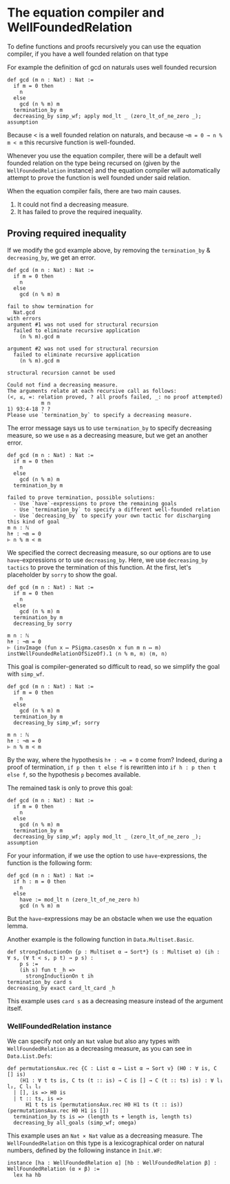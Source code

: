 # The equation compiler and WellFoundedRelation

To define functions and proofs recursively you can use the equation compiler, if you have a well founded relation on that type

For example the definition of gcd on naturals uses well founded recursion

```lean
def gcd (m n : Nat) : Nat :=
  if m = 0 then
    n
  else
    gcd (n % m) m
  termination_by m
  decreasing_by simp_wf; apply mod_lt _ (zero_lt_of_ne_zero _); assumption
```

Because < is a well founded relation on naturals, and because `¬m = 0 → n % m < m` this recursive function is well-founded.

Whenever you use the equation compiler, there will be a default well founded relation on the type being recursed on (given by the `WellFoundedRelation` instance) and the equation compiler will automatically attempt to prove the function is well founded under said relation.

When the equation compiler fails, there are two main causes.

1. It could not find a decreasing measure.
2. It has failed to prove the required inequality.

## Proving required inequality

If we modify the gcd example above, by removing the `termination_by` & `decreasing_by`, we get an error.

```lean
def gcd (m n : Nat) : Nat :=
  if m = 0 then
    n
  else
    gcd (n % m) m
```

```text
fail to show termination for
  Nat.gcd
with errors
argument #1 was not used for structural recursion
  failed to eliminate recursive application
    (n % m).gcd m

argument #2 was not used for structural recursion
  failed to eliminate recursive application
    (n % m).gcd m

structural recursion cannot be used

Could not find a decreasing measure.
The arguments relate at each recursive call as follows:
(<, ≤, =: relation proved, ? all proofs failed, _: no proof attempted)
           m n
1) 93:4-18 ? ?
Please use `termination_by` to specify a decreasing measure.
```

The error message says us to use `termination_by` to specify decreasing measure, so we use `m` as a decreasing measure, but we get an another error.

```lean
def gcd (m n : Nat) : Nat :=
  if m = 0 then
    n
  else
    gcd (n % m) m
  termination_by m
```

```text
failed to prove termination, possible solutions:
  - Use `have`-expressions to prove the remaining goals
  - Use `termination_by` to specify a different well-founded relation
  - Use `decreasing_by` to specify your own tactic for discharging this kind of goal
m n : ℕ
h✝ : ¬m = 0
⊢ n % m < m
```

We specified the correct decreasing measure, so our options are to use `have`-expressions or to use `decreasing_by`.
Here, we use `decreasing_by tactics` to prove the termination of this function.
At the first, let's placeholder by `sorry` to show the goal.

```lean
def gcd (m n : Nat) : Nat :=
  if m = 0 then
    n
  else
    gcd (n % m) m
  termination_by m
  decreasing_by sorry
```

```text
m n : ℕ
h✝ : ¬m = 0
⊢ (invImage (fun x ↦ PSigma.casesOn x fun m n ↦ m) instWellFoundedRelationOfSizeOf).1 ⟨n % m, m⟩ ⟨m, n⟩
```

This goal is compiler-generated so difficult to read, so we simplify the goal with `simp_wf`.

```lean
def gcd (m n : Nat) : Nat :=
  if m = 0 then
    n
  else
    gcd (n % m) m
  termination_by m
  decreasing_by simp_wf; sorry
```

```text
m n : ℕ
h✝ : ¬m = 0
⊢ n % m < m
```

By the way, where the hypothesis `h✝ : ¬m = 0` come from? Indeed, during a proof of termination, `if p then t else f` is rewritten into `if h : p then t else f`, so
the hypothesis `p` becomes available.

The remained task is only to prove this goal:

```lean
def gcd (m n : Nat) : Nat :=
  if m = 0 then
    n
  else
    gcd (n % m) m
  termination_by m
  decreasing_by simp_wf; apply mod_lt _ (zero_lt_of_ne_zero _); assumption
```

For your information, if we use the option to use `have`-expressions, the function is the following form:

```lean
def gcd (m n : Nat) : Nat :=
  if h : m = 0 then
    n
  else
    have := mod_lt n (zero_lt_of_ne_zero h)
    gcd (n % m) m
```

But the `have`-expressions may be an obstacle when we use the equation lemma.

Another example is the following function in `Data.Multiset.Basic`.

```lean
def strongInductionOn {p : Multiset α → Sort*} (s : Multiset α) (ih : ∀ s, (∀ t < s, p t) → p s) :
    p s :=
    (ih s) fun t _h =>
      strongInductionOn t ih
termination_by card s
decreasing_by exact card_lt_card _h
```

This example uses `card s` as a decreasing measure instead of the argument itself.

### WellFoundedRelation instance

We can specify not only an `Nat` value but also any types with `WellFoundedRelation` as a decreasing measure, as you can see in `Data.List.Defs`:

```lean
def permutationsAux.rec {C : List α → List α → Sort v} (H0 : ∀ is, C [] is)
    (H1 : ∀ t ts is, C ts (t :: is) → C is [] → C (t :: ts) is) : ∀ l₁ l₂, C l₁ l₂
  | [], is => H0 is
  | t :: ts, is =>
      H1 t ts is (permutationsAux.rec H0 H1 ts (t :: is)) (permutationsAux.rec H0 H1 is [])
  termination_by ts is => (length ts + length is, length ts)
  decreasing_by all_goals (simp_wf; omega)
```

This example uses an `Nat × Nat` value as a decreasing measure. The `WellFoundedRelation` on this type is a lexicographical order on natural numbers,
defined by the following instance in `Init.WF`:

```lean
instance [ha : WellFoundedRelation α] [hb : WellFoundedRelation β] : WellFoundedRelation (α × β) :=
  lex ha hb
```
